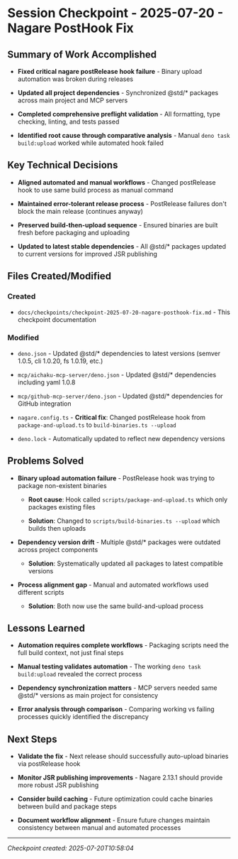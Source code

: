 # Session Checkpoint - 2025-07-20 - Nagare PostHook Fix

## Summary of Work Accomplished

- **Fixed critical nagare postRelease hook failure** - Binary upload automation
  was broken during releases

- **Updated all project dependencies** - Synchronized @std/\* packages across
  main project and MCP servers

- **Completed comprehensive preflight validation** - All formatting, type
  checking, linting, and tests passed

- **Identified root cause through comparative analysis** - Manual
  `deno task build:upload` worked while automated hook failed

## Key Technical Decisions

- **Aligned automated and manual workflows** - Changed postRelease hook to use
  same build process as manual command

- **Maintained error-tolerant release process** - PostRelease failures don't
  block the main release (continues anyway)

- **Preserved build-then-upload sequence** - Ensured binaries are built fresh
  before packaging and uploading

- **Updated to latest stable dependencies** - All @std/\* packages updated to
  current versions for improved JSR publishing

## Files Created/Modified

### Created

- `docs/checkpoints/checkpoint-2025-07-20-nagare-posthook-fix.md` - This
  checkpoint documentation

### Modified

- `deno.json` - Updated @std/\* dependencies to latest versions (semver 1.0.5,
  cli 1.0.20, fs 1.0.19, etc.)

- `mcp/aichaku-mcp-server/deno.json` - Updated @std/\* dependencies including
  yaml 1.0.8

- `mcp/github-mcp-server/deno.json` - Updated @std/\* dependencies for GitHub
  integration

- `nagare.config.ts` - **Critical fix**: Changed postRelease hook from
  `package-and-upload.ts` to `build-binaries.ts --upload`

- `deno.lock` - Automatically updated to reflect new dependency versions

## Problems Solved

- **Binary upload automation failure** - PostRelease hook was trying to package
  non-existent binaries

  - **Root cause**: Hook called `scripts/package-and-upload.ts` which only
    packages existing files

  - **Solution**: Changed to `scripts/build-binaries.ts --upload` which builds
    then uploads

- **Dependency version drift** - Multiple @std/\* packages were outdated across
  project components

  - **Solution**: Systematically updated all packages to latest compatible
    versions

- **Process alignment gap** - Manual and automated workflows used different
  scripts

  - **Solution**: Both now use the same build-and-upload process

## Lessons Learned

- **Automation requires complete workflows** - Packaging scripts need the full
  build context, not just final steps

- **Manual testing validates automation** - The working `deno task build:upload`
  revealed the correct process

- **Dependency synchronization matters** - MCP servers needed same @std/\*
  versions as main project for consistency

- **Error analysis through comparison** - Comparing working vs failing processes
  quickly identified the discrepancy

## Next Steps

- **Validate the fix** - Next release should successfully auto-upload binaries
  via postRelease hook

- **Monitor JSR publishing improvements** - Nagare 2.13.1 should provide more
  robust JSR publishing

- **Consider build caching** - Future optimization could cache binaries between
  build and package steps

- **Document workflow alignment** - Ensure future changes maintain consistency
  between manual and automated processes

---

_Checkpoint created: 2025-07-20T10:58:04_
